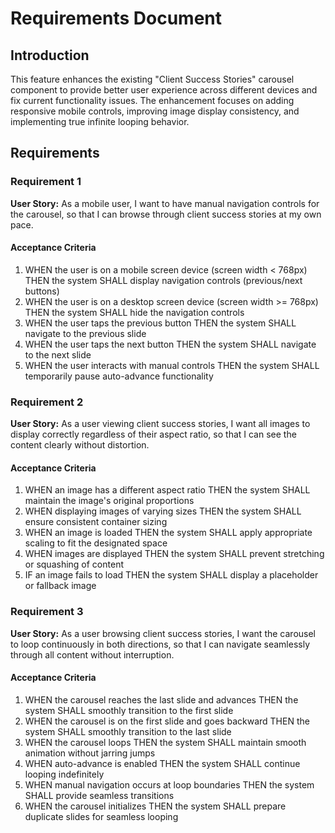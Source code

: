# Requirements Document

## Introduction

This feature enhances the existing "Client Success Stories" carousel component to provide better user experience across different devices and fix current functionality issues. The enhancement focuses on adding responsive mobile controls, improving image display consistency, and implementing true infinite looping behavior.

## Requirements

### Requirement 1

**User Story:** As a mobile user, I want to have manual navigation controls for the carousel, so that I can browse through client success stories at my own pace.

#### Acceptance Criteria

1. WHEN the user is on a mobile screen device (screen width < 768px) THEN the system SHALL display navigation controls (previous/next buttons)
2. WHEN the user is on a desktop screen device (screen width >= 768px) THEN the system SHALL hide the navigation controls
3. WHEN the user taps the previous button THEN the system SHALL navigate to the previous slide
4. WHEN the user taps the next button THEN the system SHALL navigate to the next slide
5. WHEN the user interacts with manual controls THEN the system SHALL temporarily pause auto-advance functionality

### Requirement 2

**User Story:** As a user viewing client success stories, I want all images to display correctly regardless of their aspect ratio, so that I can see the content clearly without distortion.

#### Acceptance Criteria

1. WHEN an image has a different aspect ratio THEN the system SHALL maintain the image's original proportions
2. WHEN displaying images of varying sizes THEN the system SHALL ensure consistent container sizing
3. WHEN an image is loaded THEN the system SHALL apply appropriate scaling to fit the designated space
4. WHEN images are displayed THEN the system SHALL prevent stretching or squashing of content
5. IF an image fails to load THEN the system SHALL display a placeholder or fallback image

### Requirement 3

**User Story:** As a user browsing client success stories, I want the carousel to loop continuously in both directions, so that I can navigate seamlessly through all content without interruption.

#### Acceptance Criteria

1. WHEN the carousel reaches the last slide and advances THEN the system SHALL smoothly transition to the first slide
2. WHEN the carousel is on the first slide and goes backward THEN the system SHALL smoothly transition to the last slide
3. WHEN the carousel loops THEN the system SHALL maintain smooth animation without jarring jumps
4. WHEN auto-advance is enabled THEN the system SHALL continue looping indefinitely
5. WHEN manual navigation occurs at loop boundaries THEN the system SHALL provide seamless transitions
6. WHEN the carousel initializes THEN the system SHALL prepare duplicate slides for seamless looping